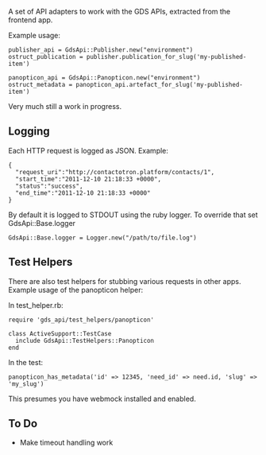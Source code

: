 A set of API adapters to work with the GDS APIs, extracted from the frontend app.

Example usage:

    publisher_api = GdsApi::Publisher.new("environment")
    ostruct_publication = publisher.publication_for_slug('my-published-item')

    panopticon_api = GdsApi::Panopticon.new("environment")
    ostruct_metadata = panopticon_api.artefact_for_slug('my-published-item')

Very much still a work in progress.

## Logging

Each HTTP request is logged as JSON. Example:

    {
      "request_uri":"http://contactotron.platform/contacts/1",
      "start_time":"2011-12-10 21:18:33 +0000",
      "status":"success",
      "end_time":"2011-12-10 21:18:33 +0000"
    }

By default it is logged to STDOUT using the ruby logger. To override that set GdsApi::Base.logger

    GdsApi::Base.logger = Logger.new("/path/to/file.log")

## Test Helpers

There are also test helpers for stubbing various requests in other apps. Example usage of
the panopticon helper:

In test_helper.rb:

    require 'gds_api/test_helpers/panopticon'

    class ActiveSupport::TestCase
      include GdsApi::TestHelpers::Panopticon
    end

In the test:

    panopticon_has_metadata('id' => 12345, 'need_id' => need.id, 'slug' => 'my_slug')

This presumes you have webmock installed and enabled.

## To Do

* Make timeout handling work
